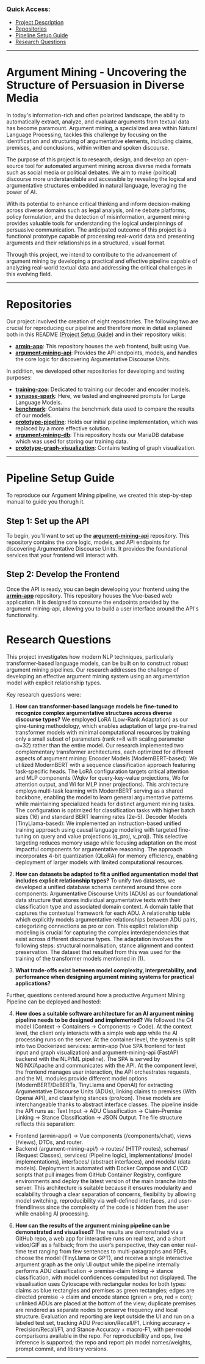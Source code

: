 ### Quick Access:
* [Project Description](#argument-mining---uncovering-the-structure-of-persuasion-in-diverse-media)
* [Repositories](#repositories)
* [Pipeline Setup Guide](#pipeline-setup-guide)
* [Research Questions](#research-questions)

---
# Argument Mining - Uncovering the Structure of Persuasion in Diverse Media

In today's information-rich and often polarized landscape, the ability to automatically extract, analyze, and evaluate arguments from textual data has become paramount. Argument mining, a specialized area within Natural Language Processing, tackles this challenge by focusing on the identification and structuring of argumentative elements, including claims, premises, and conclusions, within written and spoken discourse.

The purpose of this project is to research, design, and develop an open-source tool for automated argument mining across diverse media formats such as social media or political debates. We aim to make (political) discourse more understandable and accessible by revealing the logical and argumentative structures embedded in natural language, leveraging the power of AI.

With its potential to enhance critical thinking and inform decision-making across diverse domains such as legal analysis, online debate platforms, policy formulation, and the detection of misinformation, argument mining provides valuable tools for understanding the logical underpinnings of persuasive communication. The anticipated outcome of this project is a functional prototype capable of processing real-world data and presenting arguments and their relationships in a structured, visual format.

Through this project, we intend to contribute to the advancement of argument mining by developing a practical and effective pipeline capable of analyzing real-world textual data and addressing the critical challenges in this evolving field.

---
# Repositories

Our project involved the creation of eight repositories. The following two are crucial for reproducing our pipeline and therefore more in detail explained both in this README ([Project Setup Guide](#project-setup-guide)) and in their repository wikis:
* **[armin-app](https://github.com/Horizontal-Labs/armin-app/wiki)**: This repository houses the web frontend, built using Vue.
* **[argument-mining-api](https://github.com/Horizontal-Labs/argument-mining-api/wiki)**: Provides the API endpoints, models, and handles the core logic for discovering Argumentative Discourse Units.

In addition, we developed other repositories for developing and testing purposes:

* **[training-zoo](https://github.com/Horizontal-Labs/training-zoo/wiki)**: Dedicated to training our decoder and encoder models.
* **[synapse-spark](https://github.com/Horizontal-Labs/synapse-spark/wiki)**: Here, we tested and engineered prompts for Large Language Models.
* **[benchmark](https://github.com/Horizontal-Labs/benchmark/wiki)**: Contains the benchmark data used to compare the results of our models.
* **[prototype-pipeline](https://github.com/Horizontal-Labs/prototype-pipeline/wiki)**: Holds our initial pipeline implementation, which was replaced by a more effective solution.
* **[argument-mining-db](https://github.com/Horizontal-Labs/argument-mining-db/wiki)**: This repository hosts our MariaDB database which was used for storing our training data.
* **[prototype-graph-visualization](https://github.com/Horizontal-Labs/prototype-graph-visualization/wiki)**: Contains testing of graph visualization.
---
# Pipeline Setup Guide

To reproduce our Argument Mining pipeline, we created this step-by-step manual to guide you thorugh it. 

## Step 1: Set up the API
To begin, you'll want to set up the **[argument-mining-api](https://github.com/Horizontal-Labs/argument-mining-api/wiki)** repository. This repository contains the core logic, models, and API endpoints for discovering Argumentative Discourse Units. It provides the foundational services that your frontend will interact with.

## Step 2: Develop the Frontend
Once the API is ready, you can begin developing your frontend using the **[armin-app](https://github.com/Horizontal-Labs/armin-app/wiki)** repository. This repository houses the Vue-based web application. It is designed to consume the endpoints provided by the argument-mining-api, allowing you to build a user interface around the API's functionality.

# Research Questions
This project investigates how modern NLP techniques, particularly transformer-based language models, can be built on to construct robust argument mining pipelines. Our research addresses the challenge of developing an effective argument mining system using an argumentation model with explicit relationship types. 

Key research questions were: 
1. **How can transformer-based language models be fine-tuned to recognize complex argumentative structures across diverse discourse types?**
      We employed LoRA (Low-Rank Adaptation) as our gine-tuning methodology, which enables adaptation of large pre-trained transformer models with minimal computational resources by training only a small subset of parameters (rank r=8 with scaling parameter α=32) rather than the entire model. Our research implemented two complementary transformer architectures, each optimized for different aspects of argument mining:
Encoder Models (ModernBERT-based): We utilized ModernBERT with a sequence classification approach featuring task-specific heads. The LoRA configuration targets critical attention and MLP components (Wqkv for query-key-value projections, Wo for attention output, and Wi for MLP inner projections). This architecture employs multi-task learning with ModernBERT serving as a shared backbone, enabling the model to learn general argumentative patterns while maintaining specialized heads for distinct argument mining tasks. The configuration is optimized for classification tasks with higher batch sizes (16) and standard BERT learning rates (2e-5). Decoder Models (TinyLlama-based): We implemented an instruction-based unified training approach using causal language modeling with targeted fine-tuning on query and value projections (q_proj, v_proj). This selective targeting reduces memory usage while focusing adaptation on the most impactful components for argumentative reasoning. The approach incorporates 4-bit quantization (QLoRA) for memory efficiency, enabling deployment of larger models with limited computational resources.

2. **How can datasets be adapted to fit a unified argumentation model that includes explicit relationship types?** 
      To unify two datasets, we developed a unified database schema centered around three core components: Argumentative Discourse Units (ADUs) as our foundational data structure that stores individual argumentative texts with their classification type and associated domain context. A domain table that captures the contextual framework for each ADU. A relationship table which explicitly models argumentative relationships between ADU pairs, categorizing connections as pro or con. This explicit relationship modeling is crucial for capturing the complex interdependencies that exist across different discourse types. The adaptation involves the following steps: structural normalisation, stance alignment and context preservation. The dataset that resulted from this was used for the training of the transformer models mentioned in (1).
3. **What trade-offs exist between model complexity, interpretability, and performance when designing argument mining systems for practical applications?** 

Further, questions centered around how a productive Argument Mining Pipeline can be deployed and hosted: 

4. **How does a suitable software architecture for an AI argument mining pipeline needs to be designed and implemented?**
We followed the C4 model (Context → Containers → Components → Code). At the context level, the client only interacts with a simple web app while the AI processing runs on the server. At the container level, the system is split into two Dockerized services: armin-app (Vue SPA frontend for text input and graph visualization) and argument-mining-api (FastAPI backend with the NLP/ML pipeline). The SPA is served by NGINX/Apache and communicates with the API.
At the component level, the frontend manages user interaction, the API orchestrates requests, and the ML modules provide different model options (ModernBERT/DeBERTa, TinyLlama and OpenAI) for extracting Argumentative Discourse Units (ADUs), linking claims to premises (With Openai API), and classifying stances (pro/con). These models are interchangeable thanks to abstract interface classes. The pipeline inside the API runs as: Text Input → ADU Classification → Claim–Premise Linking → Stance Classification → JSON Output.
The file structure reflects this separation:
- Frontend (armin-app/) → Vue components (/components/chat), views (/views), DTOs, and router.
- Backend (argument-mining-api/) → routes/ (HTTP routes), schemas/ (Request Classes), services/ (Pipeline logic), implementations/ (model implementations), interfaces/ (abstract interfaces), and models/ (data models).
Deployment is automated with Docker Compose and CI/CD scripts that pull images from GitHub Container Registry, configure environments and deploy the latest version of the main branche into the server.
This architecture is suitable because it ensures modularity and scalability through a clear separation of concerns, flexibility by allowing model switching, reproducibility via well-defined interfaces, and user-friendliness since the complexity of the code is hidden from the user while enabling AI processing.

6. **How can the results of the argument mining pipeline can be demonstrated and visualised?**
       The results are demonstrated via a GitHub repo, a web app for interactive runs on real text, and a short video/GIF as a fallback; from the user’s perspective, they can enter real-time text ranging from few sentences to multi-paragraphs and PDFs, choose the model (TinyLlama or GPT), and receive a single interactive argument graph as the only UI output while the pipeline internally performs ADU classification → premise-claim linking → stance classification, with model confidences computed but not displayed. The visualisation uses Cytoscape with rectangular nodes for both types: claims as blue rectangles and premises as green rectangles; edges are directed premise → claim and encode stance (green = pro, red = con); unlinked ADUs are placed at the bottom of the view; duplicate premises are rendered as separate nodes to preserve frequency and local structure. Evaluation and reporting are kept outside the UI and run on a labeled test set, tracking ADU Precision/Recall/F1, Linking accuracy + Precision/Recall/F1, and Stance Accuracy + macro-F1, with per-model comparisons available in the repo. For reproducibility and ops, live inference is supported; the repo and report pin model names/weights, prompt commit, and library versions.

---

